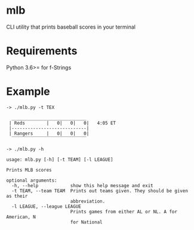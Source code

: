 mlb
===================

CLI utility that prints baseball scores in your terminal

Requirements
===================

Python 3.6>= for f-Strings

Example
===================

```
-> ./mlb.py -t TEX

  ____________________________
 | Reds        |   0|   0|   0|   4:05 ET
 |----------------------------|
 | Rangers     |   0|   0|   0|
  ‾‾‾‾‾‾‾‾‾‾‾‾‾‾‾‾‾‾‾‾‾‾‾‾‾‾‾‾

```
```
-> ./mlb.py -h

usage: mlb.py [-h] [-t TEAM] [-l LEAGUE]

Prints MLB scores

optional arguments:
  -h, --help            show this help message and exit
  -t TEAM, --team TEAM  Prints out teams given. They should be given as their
                        abbreviation.
  -l LEAGUE, --league LEAGUE
                        Prints games from either AL or NL. A for American, N
                        for National
```
